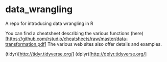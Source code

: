 # data_wrangling
A repo for introducing data wrangling in R

You can find a cheatsheet describing the various functions (here)[https://github.com/rstudio/cheatsheets/raw/master/data-transformation.pdf]
The various web sites also offer details and examples.

(tidyr)[http://tidyr.tidyverse.org/]
(dplyr)[http://dplyr.tidyverse.org/]
